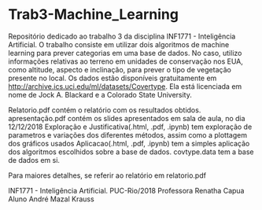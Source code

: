 # Trab3-Machine_Learning
Repositório dedicado ao trabalho 3 da disciplina INF1771 - Inteligência Artificial. O trabalho consiste em utilizar dois algoritmos de machine learning para prever categorias em uma base de dados.
No caso, utilizo informações relativas ao terreno em unidades de conservação nos EUA, como altitude, aspecto e inclinação, para prever o tipo de vegetação presente no local.
Os dados estão disponíveis gratuitamente em http://archive.ics.uci.edu/ml/datasets/Covertype. Ela está licenciada em nome de Jock A. Blackard e a Colorado State University.


Relatorio.pdf contém o relatório com os resultados obtidos.
apresentação.pdf contém os slides apresentados em sala de aula, no dia 12/12/2018
Exploração e Justificativa(.html, .pdf, .ipynb) tem exploração de parametros e variações dos diferentes métodos, assim como a plottagem dos gráficos usados
Aplicacao(.html, .pdf, .ipynb) tem a simples aplicação dos algoritmos escolhidos sobre a base de dados.
covtype.data tem a base de dados em si.

Para maiores detalhes, se referir ao relatório em relatorio.pdf


INF1771 - Inteligência Artificial. PUC-Rio/2018
Professora Renatha Capua
Aluno André Mazal Krauss
